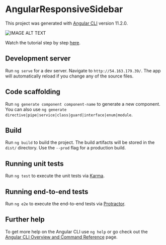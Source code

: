 # AngularResponsiveSidebar

This project was generated with [Angular CLI](https://github.com/angular/angular-cli) version 11.2.0.

![IMAGE ALT TEXT](./src/assets/preview.gif)

Watch the tutorial step by step [here](https://www.youtube.com/watch?v=4CYuOiRHHA8&ab_channel=ZoaibKhan).


## Development server

Run `ng serve` for a dev server. Navigate to `http://54.163.179.39/`. The app will automatically reload if you change any of the source files.

## Code scaffolding

Run `ng generate component component-name` to generate a new component. You can also use `ng generate directive|pipe|service|class|guard|interface|enum|module`.

## Build

Run `ng build` to build the project. The build artifacts will be stored in the `dist/` directory. Use the `--prod` flag for a production build.

## Running unit tests

Run `ng test` to execute the unit tests via [Karma](https://karma-runner.github.io).

## Running end-to-end tests

Run `ng e2e` to execute the end-to-end tests via [Protractor](http://www.protractortest.org/).

## Further help

To get more help on the Angular CLI use `ng help` or go check out the [Angular CLI Overview and Command Reference](https://angular.io/cli) page.
